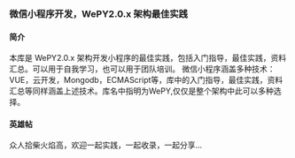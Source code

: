 ### 微信小程序开发，WePY2.0.x 架构最佳实践

#### 简介
本库是 WePY2.0.x 架构开发小程序的最佳实践，包括入门指导，最佳实践，资料汇总。可以用于自我学习，也可以用于团队培训。
微信小程序涵盖多种技术：VUE，云开发，Mongodb，ECMAScript等，库中的入门指导，最佳实践，资料汇总等同样涵盖上述技术。库名中指明为WePY,仅仅是整个架构中此可以多种选择。


 
 #### 英雄帖
 众人拾柴火焰高，欢迎一起实践，一起收录，一起分享...
